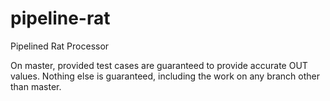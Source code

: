 # pipeline-rat
Pipelined Rat Processor

On master, provided test cases are guaranteed to provide accurate OUT values. Nothing else is guaranteed, including the work on any branch other than master.
